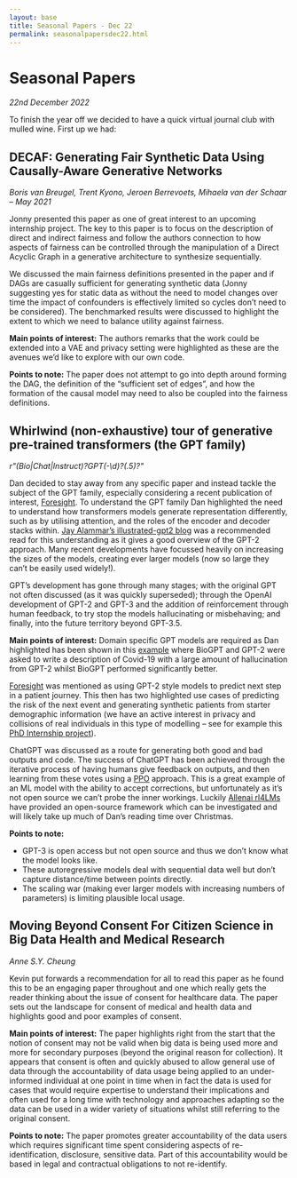 ```yaml
---
layout: base
title: Seasonal Papers - Dec 22
permalink: seasonalpapersdec22.html
---
```


# Seasonal Papers  
*22nd December 2022*

To finish the year off we decided to have a quick virtual journal club with mulled wine.  First up we had: 

## DECAF: Generating Fair Synthetic Data Using Causally-Aware Generative Networks
*Boris van Breugel, Trent Kyono, Jeroen Berrevoets, Mihaela van der Schaar – May 2021*

Jonny presented this paper as one of great interest to an upcoming internship project.  The key to this paper is to focus on the description of direct and indirect fairness and follow the authors connection to how aspects of fairness can be controlled through the manipulation of a Direct Acyclic Graph in a generative architecture to synthesize sequentially.    

We discussed the main fairness definitions presented in the paper and if DAGs are casually sufficient for generating synthetic data (Jonny suggesting yes for static data as without the need to model changes over time the impact of confounders is effectively limited so cycles don’t need to be considered).  The benchmarked results were discussed to highlight the extent to which we need to balance utility against fairness. 

**Main points of interest:** The authors remarks that the work could be extended into a VAE and privacy setting were highlighted as these are the avenues we’d like to explore with our own code.   

**Points to note:** The paper does not attempt to go into depth around forming the DAG, the definition of the “sufficient set of edges”, and how the formation of the causal model may need to also be coupled into the fairness definitions.  

## Whirlwind (non-exhaustive) tour of generative pre-trained transformers (the GPT family)
*r"(Bio|Chat|Instruct)?GPT(\-\d)?(\.5)?"*

Dan decided to stay away from any specific paper and instead tackle the subject of the GPT family, especially considering a recent publication of interest, [Foresight](https://arxiv.org/abs/2212.08072).  To understand the GPT family Dan highlighted the need to understand how transformers models generate representation differently, such as by utilising attention, and the roles of the encoder and decoder stacks within.  [Jay Alammar’s illustrated-gpt2 blog](https://jalammar.github.io/illustrated-gpt2/) was a recommended read for this understanding as it gives a good overview of the GPT-2 approach.  Many recent developments have focussed heavily on increasing the sizes of the models, creating ever larger models (now so large they can’t be easily used widely!). 

GPT’s development has gone through many stages; with the original GPT not often discussed (as it was quickly superseded); through the OpenAI development of GPT-2 and GPT-3 and the addition of reinforcement through human feedback, to try stop the models hallucinating or misbehaving; and finally, into the future territory beyond GPT-3.5.  

**Main points of interest:** Domain specific GPT models are required as Dan highlighted has been shown in this [example](https://arxiv.org/abs/2210.10341) where BioGPT and GPT-2 were asked to write a description of Covid-19 with a large amount of hallucination from GPT-2 whilst BioGPT performed significantly better. 

[Foresight](https://arxiv.org/abs/2212.08072) was mentioned as using GPT-2 style models to predict next step in a patient journey. This then has two highlighted use cases of predicting the risk of the next event and generating synthetic patients from starter demographic information (we have an active interest in privacy and collisions of real individuals in this type of modelling – see for example this [PhD Internship project](https://nhsx.github.io/nhsx-internship-projects/language-model-privacy-leakage/)). 

ChatGPT was discussed as a route for generating both good and bad outputs and code.  The success of ChatGPT has been achieved through the iterative process of having humans give feedback on outputs, and then learning from these votes using a [PPO](https://openai.com/blog/openai-baselines-ppo/) approach.  This is a great example of an ML model with the ability to accept corrections, but unfortunately as it’s not open source we can’t probe the inner workings.  Luckily [Allenai rl4LMs](https://github.com/allenai/RL4LMs) have provided an open-source framework which can be investigated and will likely take up much of Dan’s reading time over Christmas. 

**Points to note:** 

- GPT-3 is open access but not open source and thus we don’t know what the model looks like. 
- These autoregressive models deal with sequential data well but don’t capture distance/time between points directly. 
- The scaling war (making ever larger models with increasing numbers of parameters) is limiting plausible local usage. 


## Moving Beyond Consent For Citizen Science in Big Data Health and Medical Research
*Anne S.Y. Cheung*

Kevin put forwards a recommendation for all to read this paper as he found this to be an engaging paper throughout and one which really gets the reader thinking about the issue of consent for healthcare data.   The paper sets out the landscape for consent of medical and health data and highlights good and poor examples of consent.  

**Main points of interest:** The paper highlights right from the start that the notion of consent may not be valid when big data is being used more and more for secondary purposes (beyond the original reason for collection).  It appears that consent is often and quickly abused to allow general use of data through the accountability of data usage being applied to an under-informed individual at one point in time when in fact the data is used for cases that would require expertise to understand their implications and often used for a long time with technology and approaches adapting so the data can be used in a wider variety of situations whilst still referring to the original consent.  

**Points to note:** The paper promotes greater accountability of the data users which requires significant time spent considering aspects of re-identification, disclosure, sensitive data.  Part of this accountability would be based in legal and contractual obligations to not re-identify.  
